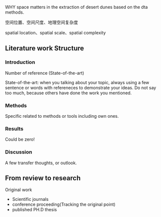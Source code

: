 WHY space matters in the extraction of desert dunes based on the dta methods.

 空间位置、空间尺度、地理空间复杂度

spatial location、spatial scale、spatial complexity



## Literature work Structure

### Introduction

Number of reference (State-of-the-art)

State-of-the-art: when you talking about your topic, always using a few sentence or words with refereneces to demonstrate your ideas. Do not say too much, because others have done the work you mentioned.

### Methods

Specific related to methods or tools including own ones.

### Results

Could be zero!

### Discussion

 A few transfer thoughts, or outlook.

## From review to research

Original work

- Scientific journals
- conference proceeding(Tracking the original point)
- published PH.D thesis